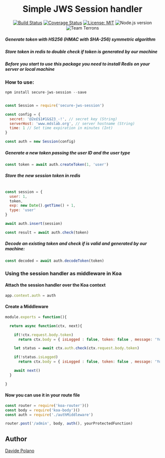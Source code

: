 
<div align="center">

# Simple JWS Session handler

[![Build Status](https://travis-ci.org/davidep87/secure-jws-session.svg?branch=master)](https://travis-ci.org/davidep87/secure-jws-session)
[![Coverage Status](https://coveralls.io/repos/github/davidep87/secure-jws-session/badge.svg?branch=master&1)](https://coveralls.io/github/davidep87/secure-jws-session?branch=master)
<a href="https://opensource.org/licenses/MIT" target="_blank"><img src="https://img.shields.io/badge/License-MIT-yellow.svg" title="License: MIT"/></a>
<img src="https://img.shields.io/badge/node.js-%3E%3D7-blue.svg" title="Node.js version"/>
<img src="https://img.shields.io/badge/team-terrons-orange.svg" title="Team Terrons"/>
</div>

##### Generate token with HS256 (HMAC with SHA-256) symmetric algorithm
##### Store token in redis to double check if token is generated by our machine

##### Before you start to use this package you need to install Redis on your server or local machine

### How to use:
```javascript
npm install secure-jws-session --save
```

```javascript

const Session = require('secure-jws-session')

const config = {
  secret: '@2e£$1#1&$23_-!', // secret key (String)
  serverHost: 'www.mdslab.org', // server hostname (String)
  time: 1 // Set time expiration in minutes (Int)
}

const auth = new Session(config)
```

##### Generate a new token passing the user ID and the user type

```javascript
const token = await auth.createToken(1, 'user')
```

##### Store the new session token in redis

```javascript

const session = {
  user: 1,
  token,
  exp: new Date().getTime() + 1,
  type: 'user'
}

await auth.insert(session)

const result = await auth.check(token)
```

##### Decode an existing token and check if is valid and generated by our machine:

```javascript
const decoded = await auth.decodeToken(token)
```

### Using the session handler as middleware in Koa
#### Attach the session handler over the Koa context

```javascript
app.context.auth = auth
```

#### Create a Middleware

```javascript
module.exports = function(){

  return async function(ctx, next){

    if(!ctx.request.body.token)
      return ctx.body = { isLogged : false, token: false , message: 'You must provide a token for this route' }

    let status = await ctx.auth.check(ctx.request.body.token)

    if(!status.isLogged)
      return ctx.body = { isLogged : false, token: false , message: 'You are not logged in please do the log-in again' }

    await next()
  }

}
```

#### Now you can use it in your route file

```javascript
const router = require('koa-router')()
const body = require('koa-body')()
const auth = require('./authMiddleware')

router.post('/admin', body, auth(), yourProtectedFunction)
```

## Author
<a target="_blank" href="https://www.mdslab.org">Davide Polano</a>
